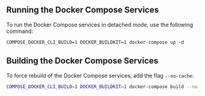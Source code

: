## Running the Docker Compose Services

To run the Docker Compose services in detached mode, use the following command:
```
COMPOSE_DOCKER_CLI_BUILD=1 DOCKER_BUILDKIT=1 docker-compose up -d
```

## Building the Docker Compose Services

To force rebuild of the Docker Compose services, add the flag `--no-cache`:
```sh
COMPOSE_DOCKER_CLI_BUILD=1 DOCKER_BUILDKIT=1 docker-compose build --no-cache
```
